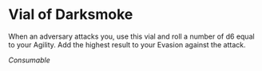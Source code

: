 # Vial of Darksmoke

When an adversary attacks you, use this vial and roll a number of d6 equal to your Agility. Add the highest result to your Evasion against the attack.

*Consumable*
